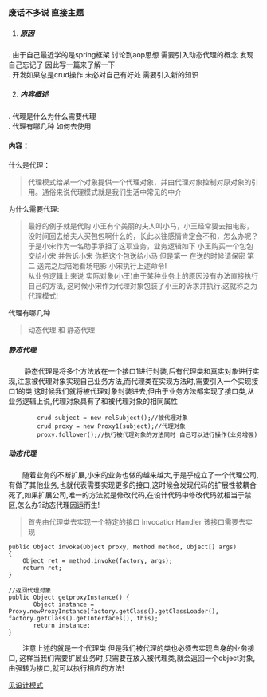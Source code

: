 ### 废话不多说 直接主题  
1. ##### 原因  
. 由于自己最近学的是spring框架 讨论到aop思想 需要引入动态代理的概念 发现自己忘记了 因此写一篇来了解一下  
. 开发如果总是crud操作 未必对自己有好处 需要引入新的知识

2. ##### 内容概述  
. 代理是什么为什么需要代理  
. 代理有哪几种 如何去使用

#### 内容：
什么是代理：
> 代理模式给某一个对象提供一个代理对象，并由代理对象控制对原对象的引用。通俗来说代理模式就是我们生活中常见的中介  

为什么需要代理:  
> 最好的例子就是代购 小王有个美丽的夫人叫小马，小王经常要去拍电影，没时间回去给夫人买包包啊什么的，长此以往感情肯定会不和，怎么办呢？于是小宋作为一名助手承担了这项业务，业务逻辑如下 小王购买一个包包交给小宋 并告诉小宋 你把这个包送给小马 但是第一 在送的时候请保密 第二 送完之后陪她看场电影 小宋执行上述命令!  
> 从业务逻辑上来说 实际对象(小王)由于某种业务上的原因没有办法直接执行自己的方法, 这时候小宋作为代理对象包装了小王的诉求并执行.这就称之为代理模式!

代理有哪几种
> 动态代理 和 静态代理

##### 静态代理  
　　 静态代理是将多个方法放在一个接口1进行封装,后有代理类和真实对象进行实现,注意被代理对象实现自己业务方法,而代理类在实现方法时,需要引入一个实现接口1的类 这时候我们就将被代理对象封装进去,但由于业务方法都实现了接口类,从业务逻辑上说,代理对象具有了和被代理对象的相同属性  

```
        crud subject = new relSubject();//被代理对象
        crud proxy = new Proxy1(subject);//代理对象
        proxy.follower();//执行被代理对象的方法同时 自己可以进行操作(业务增强)
```
##### 动态代理
　　随着业务的不断扩展,小宋的业务也做的越来越大,于是乎成立了一个代理公司,有做了其他业务,也就代表需要实现更多的接口,这时候会发现代码的扩展性被耦合死了,如果扩展公司,唯一的方法就是修改代码,在设计代码中修改代码就相当于禁区,怎么办?动态代理因运而生!
>首先由代理类去实现一个特定的接口 InvocationHandler 该接口需要去实现   

```  
public Object invoke(Object proxy, Method method, Object[] args)
{
    Object ret = method.invoke(factory, args);
    return ret;
}  

//返回代理对象
public Object getproxyInstance() {
       Object instance = Proxy.newProxyInstance(factory.getClass().getClassLoader(), factory.getClass().getInterfaces(), this);
       return instance;
}
```
　　注意上述的就是一个代理类 但是我们被代理的类也必须去实现自身的业务接口,
这样当我们需要扩展业务时,只需要在放入被代理类,就会返回一个object对象,由强转为接口,就可以执行相应的方法!


[见设计模式](https://github.com/johncows/Design-mode)
